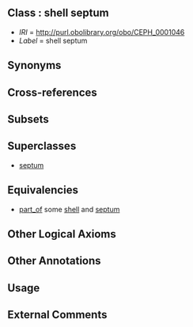 
## Class : shell septum

 * *IRI* = http://purl.obolibrary.org/obo/CEPH_0001046
 * *Label* = shell septum

## Synonyms


## Cross-references


## Subsets


## Superclasses

 * [septum](../../CEPH/27/CEPH_0001027.md)

## Equivalencies

 * [part_of](../../BFO/50/BFO_0000050.md) some [shell](../../UBERON/12/UBERON_0006612.md) and [septum](../../CEPH/27/CEPH_0001027.md)

## Other Logical Axioms


## Other Annotations


## Usage


## External Comments

